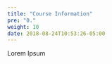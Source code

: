 ```yaml
---
title: "Course Information"
pre: "0."
weight: 10
date: 2018-08-24T10:53:26-05:00
---
```

Lorem Ipsum
